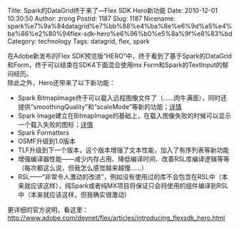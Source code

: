 Title: Spark的DataGrid终于来了—Flex SDK Hero新功能
Date: 2010-12-01 10:30:50
Author: zrong
Postid: 1187
Slug: 1187
Nicename: spark%e7%9a%84datagrid%e7%bb%88%e4%ba%8e%e6%9d%a5%e4%ba%86%e2%80%94flex-sdk-hero%e6%96%b0%e5%8a%9f%e8%83%bd
Category: technology
Tags: datagrid, flex, spark

在Adobe新发布的Flex
SDK预览版“HERO”中，终于看到了基于Spark的DataGrid和Form，终于可以结束在SDK4下面混合使用mx
Form和Spark的TextInput的郁闷经历。  
除此之外，Hero还带来了以下新功能：

-   Spark
    BitmapImage终于可以载入远程图像文件了（……肉牛满面），同时还提供“smoothingQuality”和“scaleMode”等新的功能；[详情](http://opensource.adobe.com/wiki/display/flexsdk/Spark+Image)
-   Spark
    Image建立在BitmapImage的基础上，在载入图像失败的时候可以显示一个载入失败的图标；[详情](http://opensource.adobe.com/wiki/display/flexsdk/Spark+Image)
-   Spark Formatters
-   OSMF升级到1.0版本
-   TLF升级到下一个版本，这个版本增强了文本性能，加入了有序列表等新功能
-   增强编译器性能——减少内存占用、降低编译时间、改善RSL库编译逻辑等等（每次都这么说，但我怎么感觉越来越慢……）
-   RSL——“非常令人激动的改进”，例如没有使用过的库不会包含在RSL中（本来就应该这样），纯Spark或者纯MX项目将保证只会将使用的组件编译到RSL中（本来就应该这样，但我确实很激动）

更详细的官方说明，看这里：<http://www.adobe.com/devnet/flex/articles/introducing_flexsdk_hero.html>

